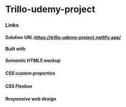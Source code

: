 # Trillo-udemy-project


### Links
#### Solution URL:https://trillo-udemy-project.netlify.app/

#### Built with
##### Semantic HTML5 markup
##### CSS custom properties
##### CSS Flexbox 
##### Responsive web design
